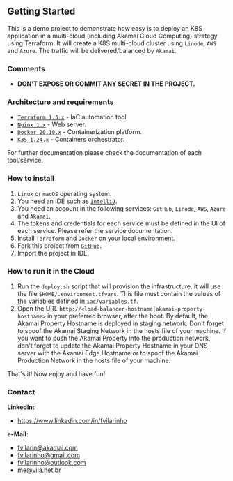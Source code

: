 Getting Started
---------------
This is a demo project to demonstrate how easy is to deploy an K8S application in a multi-cloud 
(including Akamai Cloud Computing) strategy using Terraform.
It will create a K8S multi-cloud cluster using `Linode`, `AWS` and `Azure`. The traffic will be delivered/balanced
by `Akamai`.

### Comments
- **DON'T EXPOSE OR COMMIT ANY SECRET IN THE PROJECT.**

### Architecture and requirements
- [`Terraform 1.3.x`](https://www.terraform.io) - IaC automation tool.
- [`Nginx 1.x`](https://www.nginx.com) - Web server.
- [`Docker 20.10.x`](https://www.docker.com) - Containerization platform.
- [`K3S 1.24.x`](https://k3s.io) - Containers orchestrator.

For further documentation please check the documentation of each tool/service.

### How to install
1. `Linux` or `macOS` operating system.
2. You need an IDE such as [`IntelliJ`](https://www.jetbrains.com/pt-br/idea).
3. You need an account in the following services:
`GitHub`, `Linode`, `AWS`, `Azure` and `Akamai`.
4. The tokens and credentials for each service must be defined in the UI of each service. Please refer the service 
documentation.
5. Install `Terraform` and `Docker` on your local environment.
6. Fork this project from [`GitHub`](https://www.github.com).
7. Import the project in IDE.

### How to run it in the Cloud
1. Run the `deploy.sh` script that will provision the infrastructure. it will use the file `$HOME/.environment.tfvars`. 
This file must contain the values of the variables defined in `iac/variables.tf`.
2. Open the URL `http://<load-balancer-hostname|akamai-property-hostname>` in your preferred browser, after the boot. By
default, the Akamai Property Hostname is deployed in staging network. Don't forget to spoof the Akamai Staging Network
in the hosts file of your machine. If you want to push the Akamai Property into the production network, 
don't forget to update the Akamai Property Hostname in your DNS server with the Akamai Edge Hostname or to spoof the 
Akamai Production Network in the hosts file of your machine.

That's it! Now enjoy and have fun!

### Contact
**LinkedIn:**
- https://www.linkedin.com/in/fvilarinho

**e-Mail:**
- fvilarin@akamai.com
- fvilarinho@gmail.com
- fvilarinho@outlook.com
- me@vila.net.br
